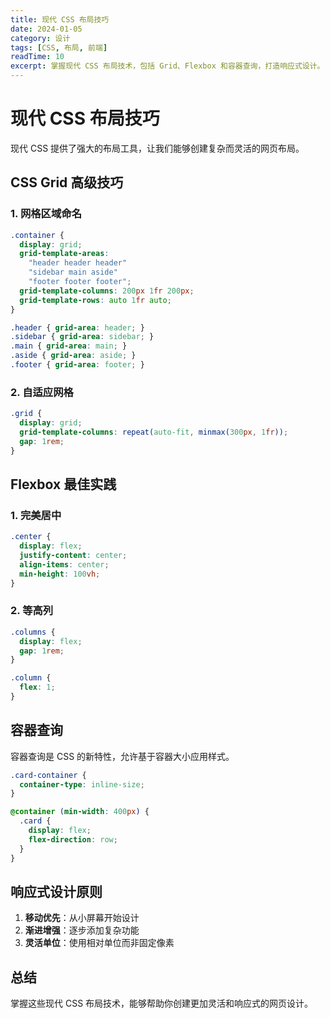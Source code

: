 ```yaml
---
title: 现代 CSS 布局技巧
date: 2024-01-05
category: 设计
tags: [CSS, 布局, 前端]
readTime: 10
excerpt: 掌握现代 CSS 布局技术，包括 Grid、Flexbox 和容器查询，打造响应式设计。
---
```


# 现代 CSS 布局技巧

现代 CSS 提供了强大的布局工具，让我们能够创建复杂而灵活的网页布局。

## CSS Grid 高级技巧

### 1. 网格区域命名
```css
.container {
  display: grid;
  grid-template-areas: 
    "header header header"
    "sidebar main aside"
    "footer footer footer";
  grid-template-columns: 200px 1fr 200px;
  grid-template-rows: auto 1fr auto;
}

.header { grid-area: header; }
.sidebar { grid-area: sidebar; }
.main { grid-area: main; }
.aside { grid-area: aside; }
.footer { grid-area: footer; }
```

### 2. 自适应网格
```css
.grid {
  display: grid;
  grid-template-columns: repeat(auto-fit, minmax(300px, 1fr));
  gap: 1rem;
}
```

## Flexbox 最佳实践

### 1. 完美居中
```css
.center {
  display: flex;
  justify-content: center;
  align-items: center;
  min-height: 100vh;
}
```

### 2. 等高列
```css
.columns {
  display: flex;
  gap: 1rem;
}

.column {
  flex: 1;
}
```

## 容器查询

容器查询是 CSS 的新特性，允许基于容器大小应用样式。

```css
.card-container {
  container-type: inline-size;
}

@container (min-width: 400px) {
  .card {
    display: flex;
    flex-direction: row;
  }
}
```

## 响应式设计原则

1. **移动优先**：从小屏幕开始设计
2. **渐进增强**：逐步添加复杂功能
3. **灵活单位**：使用相对单位而非固定像素

## 总结

掌握这些现代 CSS 布局技术，能够帮助你创建更加灵活和响应式的网页设计。